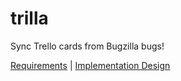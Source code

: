 # trilla
Sync Trello cards from Bugzilla bugs!

[Requirements](https://github.com/vritant/trilla/blob/master/docs/requirements.md) |
[Implementation Design](https://github.com/vritant/trilla/blob/master/docs/Implementation_design.md)
